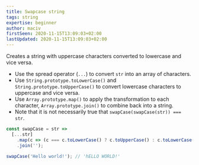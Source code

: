 ```yaml
---
title: Swapcase string
tags: string
expertise: beginner
author: maciv
firstSeen: 2020-11-15T13:09:03+02:00
lastUpdated: 2020-11-15T13:09:03+02:00
---
```


Creates a string with uppercase characters converted to lowercase and vice versa.

- Use the spread operator (`...`) to convert `str` into an array of characters.
- Use `String.prototype.toLowerCase()` and `String.prototype.toUpperCase()` to convert lowercase characters to uppercase and vice versa.
- Use `Array.prototype.map()` to apply the transformation to each character, `Array.prototype.join()` to combine back into a string.
- Note that it is not necessarily true that `swapCase(swapCase(str)) === str`.

```js
const swapCase = str =>
  [...str]
    .map(c => (c === c.toLowerCase() ? c.toUpperCase() : c.toLowerCase()))
    .join('');
```

```js
swapCase('Hello world!'); // 'hELLO WORLD!'
```

